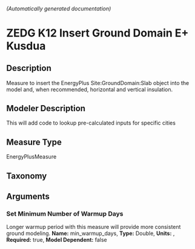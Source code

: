 

###### (Automatically generated documentation)

# ZEDG K12 Insert Ground Domain E+ Kusdua

## Description
Measure to insert the EnergyPlus Site:GroundDomain:Slab object into the model and, when recommended, horizontal and vertical insulation.

## Modeler Description
This will add code to lookup pre-calculated inputs for specific cities

## Measure Type
EnergyPlusMeasure

## Taxonomy


## Arguments


### Set Minimum Number of Warmup Days
Longer warmup period with this measure will provide more consistent ground modeling.
**Name:** min_warmup_days,
**Type:** Double,
**Units:** ,
**Required:** true,
**Model Dependent:** false




